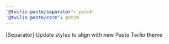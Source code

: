 ```yaml
---
'@twilio-paste/separator': patch
'@twilio-paste/core': patch
---
```


[Separator] Update styles to align with new Paste Twilio theme
